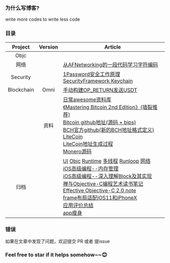 
### 为什么写博客?

 write more codes to write less code

### 目录
|Project        | Version           | Article     |
|:------------------:|:-------------:|-----------------------|
|Objc |  | |
|网络||[从AFNetworking的一段代码学习字符编码](https://github.com/SenorSamuel/Blog/blob/master/content/Networking_从AFNetworking的一段代码学习字符编码.md)|
|Security||[1Password安全工作原理](https://github.com/SenorSamuel/Blog/blob/master/content/Security_1Password安全工作原理_2019.1.16.md)<br>[SecurityFramework Keychain](https://github.com/SenorSamuel/Blog/blob/master/content/Security_Keychain_2019.1.8.md)|
|Blockchain|Omni|[手动构建OP_RETURN发送USDT](https://github.com/SenorSamuel/Blog/blob/master/content/Blockchain_2019_1_24_手动构建OP_RETURN发送USDT.md)
||资料|[日常awesome资料库](https://github.com/chaozh/awesome-blockchain)<br>[《Mastering Bitcoin 2nd Edition》(墙裂推荐)](samuel-image-hosting.oss-cn-shenzhen.aliyuncs.comMastering%20Bitcoin_%20Programming%20the%20Open%20Blockchain.epub)<br>[Bitcoin github地址(源码 + bips)](https://github.com/bitcoin)<br>[BCH官方github(新的BCH地址格式定义)](https://github.com/bitcoincashorg)<br>[LiteCoin](https://github.com/litecoin-project/litecoin)<br>[LiteCoin地址生成过程](https://bitcoin.stackexchange.com/questions/65282/how-is-a-litecoin-address-generated?utm_medium=organic&utm_source=google_rich_qa&utm_campaign=google_rich_qa)<br>[Monero源码](https://github.com/monero-project)|<br>
|归档||[UI](https://github.com/SenorSamuel/Blog/blob/master/content/iOS_iMooc之UI拾遗.md) [Objc](https://github.com/SenorSamuel/Blog/blob/master/content/iOS_iMooc%20objc拾遗.md) [Runtime](https://github.com/SenorSamuel/Blog/blob/master/content/iOS_iMooc之Runtime拾遗.md) [多线程](https://github.com/SenorSamuel/Blog/blob/master/content/iOS_多线程%20の%20拾遗.md) [Runloop](https://github.com/SenorSamuel/Blog/blob/master/content/iOS_Runloop%20の%20拾遗.md)  [网络](https://github.com/SenorSamuel/Blog/blob/master/content/iOS_网络%20の拾遗.md)<br> [iOS高级编程--内存管理](https://github.com/SenorSamuel/blog/blob/master/content/iOS_iOS高级编程--内存管理.md) <br>[iOS高级编程--深入理解Block及其实现](https://github.com/SenorSamuel/blog/blob/master/content/iOS_Block.md)<br>[禅与Objective-C编程艺术读书笔记](https://github.com/SenorSamuel/blog/blob/master/content/iOS_禅与Objective-C编程艺术.md)<br>[Effective Objective-C 2.0 note](https://github.com/SenorSamuel/Blog/blob/master/content/iOS_EffectiveObjc%20note.md)<br>[frame布局适配iOS11和iPhoneX](https://github.com/SenorSamuel/blog/blob/master/content/iOS_frame布局适配iOS11和iPhoneX.md)<br>[应用评价总结](https://github.com/SenorSamuel/blog/blob/master/content/iOS_应用评价.md)<br>[app瘦身](https://github.com/SenorSamuel/blog/blob/master/content/iOS_我的app瘦身.md)<br>|

### 错误
如果在文章中发现了问题，欢迎提交 PR 或者 提issue

### Feel free to star if it helps somehow~~😊

